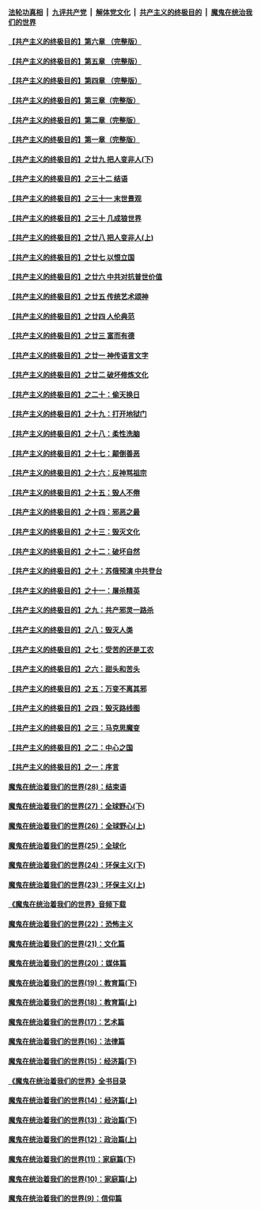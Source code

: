 

####  [法轮功真相](../../../../basic/blob/master/README.md?t=06161202) &nbsp;|&nbsp; [九评共产党](../../../../9ping.md/blob/master/README.md?t=06161202) &nbsp;|&nbsp; [解体党文化](../../../../jtdwh.md/blob/master/README.md?t=06161202)  &nbsp;|&nbsp; [共产主义的终极目的](../../../../gczydzjmd.md/blob/master/README.md?t=06161202) &nbsp;|&nbsp; [魔鬼在统治我们的世界](../../../../mgztzwmdsj.md/blob/master/README.md?t=06161202) 

#### [【共产主义的终极目的】第六章 （完整版）](../pages/nsc422/n11428913.md?t=06161202) 

#### [【共产主义的终极目的】第五章 （完整版）](../pages/nsc422/n11428912.md?t=06161202) 

#### [【共产主义的终极目的】第四章 （完整版）](../pages/nsc422/n11428907.md?t=06161202) 

#### [【共产主义的终极目的】第三章（完整版）](../pages/nsc422/n11428848.md?t=06161202) 

#### [【共产主义的终极目的】第二章（完整版）](../pages/nsc422/n11428831.md?t=06161202) 

#### [【共产主义的终极目的】第一章（完整版）](../pages/nsc422/n11417651.md?t=06161202) 

#### [【共产主义的终极目的】之廿九 把人变非人(下)](../pages/nsc422/n11344140.md?t=06161202) 

#### [【共产主义的终极目的】之三十二 结语](../pages/nsc422/n11360535.md?t=06161202) 

#### [【共产主义的终极目的】之三十一 末世景观](../pages/nsc422/n11351129.md?t=06161202) 

#### [【共产主义的终极目的】之三十 几成狼世界](../pages/nsc422/n11348280.md?t=06161202) 

#### [【共产主义的终极目的】之廿八 把人变非人(上)](../pages/nsc422/n11340492.md?t=06161202) 

#### [【共产主义的终极目的】之廿七 以恨立国](../pages/nsc422/n11336944.md?t=06161202) 

#### [【共产主义的终极目的】之廿六 中共对抗普世价值](../pages/nsc422/n11324785.md?t=06161202) 

#### [【共产主义的终极目的】之廿五 传统艺术颂神](../pages/nsc422/n11296396.md?t=06161202) 

#### [【共产主义的终极目的】之廿四 人伦典范](../pages/nsc422/n11296397.md?t=06161202) 

#### [【共产主义的终极目的】之廿三 富而有德](../pages/nsc422/n11283598.md?t=06161202) 

#### [【共产主义的终极目的】之廿一 神传语言文字](../pages/nsc422/n11263265.md?t=06161202) 

#### [【共产主义的终极目的】之廿二 破坏修炼文化](../pages/nsc422/n11245728.md?t=06161202) 

#### [【共产主义的终极目的】之二十：偷天换日](../pages/nsc422/n11238846.md?t=06161202) 

#### [【共产主义的终极目的】之十九：打开地狱门](../pages/nsc422/n11206376.md?t=06161202) 

#### [【共产主义的终极目的】之十八：柔性洗脑](../pages/nsc422/n11199994.md?t=06161202) 

#### [【共产主义的终极目的】之十七：颠倒善恶](../pages/nsc422/n11179782.md?t=06161202) 

#### [【共产主义的终极目的】之十六：反神骂祖宗](../pages/nsc422/n11166798.md?t=06161202) 

#### [【共产主义的终极目的】之十五：毁人不倦](../pages/nsc422/n11166792.md?t=06161202) 

#### [【共产主义的终极目的】之十四：邪恶之最](../pages/nsc422/n11150249.md?t=06161202) 

#### [【共产主义的终极目的】之十三：毁灭文化](../pages/nsc422/n11135227.md?t=06161202) 

#### [【共产主义的终极目的】之十二：破坏自然](../pages/nsc422/n11135214.md?t=06161202) 

#### [【共产主义的终极目的】之十：苏俄预演 中共登台](../pages/nsc422/n11118424.md?t=06161202) 

#### [【共产主义的终极目的】之十一：屠杀精英](../pages/nsc422/n11118442.md?t=06161202) 

#### [【共产主义的终极目的】之九：共产邪灵一路杀](../pages/nsc422/n11114139.md?t=06161202) 

#### [【共产主义的终极目的】之八：毁灭人类](../pages/nsc422/n11108503.md?t=06161202) 

#### [【共产主义的终极目的】之七：受苦的还是工农](../pages/nsc422/n11101809.md?t=06161202) 

#### [【共产主义的终极目的】之六：甜头和苦头](../pages/nsc422/n11096971.md?t=06161202) 

#### [【共产主义的终极目的】之五：万变不离其邪](../pages/nsc422/n11091285.md?t=06161202) 

#### [【共产主义的终极目的】之四：毁灭路线图](../pages/nsc422/n11086284.md?t=06161202) 

#### [【共产主义的终极目的】之三：马克思魔变](../pages/nsc422/n11061941.md?t=06161202) 

#### [【共产主义的终极目的】之二：中心之国](../pages/nsc422/n11047728.md?t=06161202) 

#### [【共产主义的终极目的】之一：序言](../pages/nsc422/n11086077.md?t=06161202) 

#### [魔鬼在统治着我们的世界(28)：结束语](../pages/nsc422/n10936246.md?t=06161202) 

#### [魔鬼在统治着我们的世界(27)：全球野心(下)](../pages/nsc422/n10928319.md?t=06161202) 

#### [魔鬼在统治着我们的世界(26)：全球野心(上)](../pages/nsc422/n10900318.md?t=06161202) 

#### [魔鬼在统治着我们的世界(25)：全球化](../pages/nsc422/n10788205.md?t=06161202) 

#### [魔鬼在统治着我们的世界(24)：环保主义(下)](../pages/nsc422/n10695307.md?t=06161202) 

#### [魔鬼在统治着我们的世界(23)：环保主义(上)](../pages/nsc422/n10688613.md?t=06161202) 

#### [《魔鬼在统治着我们的世界》音频下载](../pages/nsc422/n10635553.md?t=06161202) 

#### [魔鬼在统治着我们的世界(22)：恐怖主义](../pages/nsc422/n10614727.md?t=06161202) 

#### [魔鬼在统治着我们的世界(21)：文化篇](../pages/nsc422/n10597706.md?t=06161202) 

#### [魔鬼在统治着我们的世界(20)：媒体篇](../pages/nsc422/n10586579.md?t=06161202) 

#### [魔鬼在统治着我们的世界(19)：教育篇(下)](../pages/nsc422/n10564808.md?t=06161202) 

#### [魔鬼在统治着我们的世界(18)：教育篇(上)](../pages/nsc422/n10526970.md?t=06161202) 

#### [魔鬼在统治着我们的世界(17)：艺术篇](../pages/nsc422/n10499093.md?t=06161202) 

#### [魔鬼在统治着我们的世界(16)：法律篇](../pages/nsc422/n10485969.md?t=06161202) 

#### [魔鬼在统治着我们的世界(15)：经济篇(下)](../pages/nsc422/n10469975.md?t=06161202) 

#### [《魔鬼在统治着我们的世界》全书目录](../pages/nsc422/n10464261.md?t=06161202) 

#### [魔鬼在统治着我们的世界(14)：经济篇(上)](../pages/nsc422/n10457370.md?t=06161202) 

#### [魔鬼在统治着我们的世界(13)：政治篇(下)](../pages/nsc422/n10448270.md?t=06161202) 

#### [魔鬼在统治着我们的世界(12)：政治篇(上)](../pages/nsc422/n10444576.md?t=06161202) 

#### [魔鬼在统治着我们的世界(11)：家庭篇(下)](../pages/nsc422/n10440961.md?t=06161202) 

#### [魔鬼在统治着我们的世界(10)：家庭篇(上)](../pages/nsc422/n10435448.md?t=06161202) 

#### [魔鬼在统治着我们的世界(9)：信仰篇](../pages/nsc422/n10432159.md?t=06161202) 

